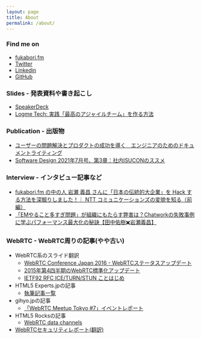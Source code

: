 ```yaml
---
layout: page
title: About
permalink: /about/
---
```


### Find me on

- [fukabori.fm](https://fukabori.fm/)
- [Twitter](https://twitter.com/iwashi86)
- [Linkedin](http://jp.linkedin.com/pub/yoshimasa-iwase/a0/2a7/576)
- [GitHub](https://github.com/iwashi)

### Slides - 発表資料や書き起こし

- [SpeakerDeck](https://speakerdeck.com/iwashi86)
- [Logme Tech: 実践「最高のアジャイルチーム」を作る方法](https://logmi.jp/tech/articles/320513)

### Publication - 出版物

- [ユーザーの問題解決とプロダクトの成功を導く　エンジニアのためのドキュメントライティング](https://amzn.to/3mmgfvB)
- [Software Design 2021年7月号、第3章：社内ISUCONのススメ](https://gihyo.jp/magazine/SD/archive/2021/202107)

### Interview - インタビュー記事など

- [fukabori.fm の中の人 岩瀬 義昌 さんに「日本の伝統的大企業」を Hack する方法を深掘りしました！｜ NTT コミュニケーションズの変貌を知る（前編）](https://www.seplus.jp/dokushuzemi/blog/2022/07/interview_with_iwashi_about_how2change_nttcom_1.html)
- [「EMやること多すぎ問題」が組織にもたらす弊害は？Chatworkの失敗事例に学ぶパフォーマンス最大化の秘訣【田中佑樹✖️岩瀬義昌】](https://type.jp/et/feature/20815/)

### WebRTC - WebRTC周りの記事(やや古い)

- WebRTC系のスライド翻訳
  - [WebRTC Conference Japan 2016 - WebRTCステータスアップデート](https://docs.google.com/presentation/d/1Z44qq92kMnqweDoqiPw1ro84TdTVeCiwFrmIy8N_pKI/edit#slide=id.g1193d3ae62_2_73)
  - [2015年第4四半期のWebRTC標準化アップデート](http://www.slideshare.net/iwashi86/2015-4-webrtc)
  - [IETF92 RFC ICE/TURN/STUN ことはじめ](https://docs.google.com/presentation/d/1A1gY5v3tW0oAkGUUSQQI7s1K8FW9eyyAJwsN5M0v1kI/edit#slide=id.g75ff32a71_2_78)
- HTML5 Experts.jpの記事
  - [執筆記事一覧](http://html5experts.jp/iwase/)
- gihyo.jpの記事
  - [「WebRTC Meetup Tokyo #7」イベントレポート](http://gihyo.jp/news/report/2015/03/2401)
- HTML5 Rocksの記事
  - [WebRTC data channels](http://www.html5rocks.com/ja/tutorials/webrtc/datachannels/)
- [WebRTCセキュリティレポート(翻訳)](http://webrtc-security.github.io/report_ja/)
